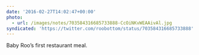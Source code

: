 ```yaml
---
date: '2016-02-27T14:02:47+00:00'
photo:
  - url: /images/notes/703584316685733888-CcOiNKvWEAAivAl.jpg
syndicated: 'https://twitter.com/roobottom/status/703584316685733888'
---
```

Baby Roo’s first restaurant meal. 
